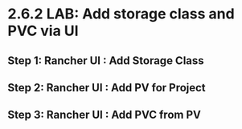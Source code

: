 # 2.6.2 LAB: Add storage class and PVC via UI
## Step 1: Rancher UI : Add Storage Class
## Step 2: Rancher UI : Add PV for Project
## Step 3: Rancher UI : Add PVC from PV
